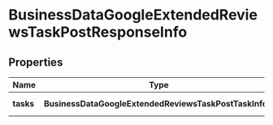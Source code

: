 # BusinessDataGoogleExtendedReviewsTaskPostResponseInfo

## Properties

| Name | Type | Description | Notes |
|------------ | ------------- | ------------- | -------------|
**tasks** | **BusinessDataGoogleExtendedReviewsTaskPostTaskInfo[]** | array of tasks |[optional]|